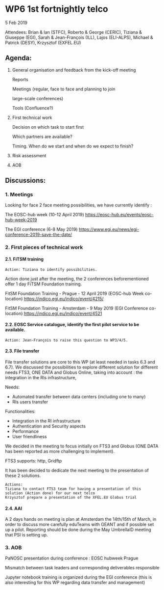 #  WP6 1st fortnightly telco

5 Feb 2019

Attendees: Brian & Ian (STFC), Roberto & George (CERIC), Tiziana & Giuseppe (EGI), Sarah & Jean-François (ILL), Lajos (ELI-ALPS), Michael & Patrick (DESY), Krzysztof (EXFEL.EU)

## Agenda:

1. General organisation and feedback from the kick-off meeting

    Reports

    Meetings (regular, face to face and planning to join 

    large-scale conferences)

    Tools (Confluence?)

2. First technical work

    Decision on which task to start first

    Which partners are available?

    Timing. When do we start and when do we expect to finish?

3. Risk assessment

4. AOB

## Discussions:

### 1. Meetings

Looking for face 2 face meeting possibilities, we have currently identify :

The EOSC-hub week (10-12 April 2019) https://eosc-hub.eu/events/eosc-hub-week-2019

The EGI conference (6-8 May 2019) https://www.egi.eu/news/egi-conference-2019-save-the-date/

### 2. First pieces of technical work

#### 2.1. FiTSM training

```
Action: Tiziana to identify possibilities.
```

Action done just after the meeting, the 2 conferences beforementioned offer 1 day FiTSM Foundation training.

FitSM Foundation Training - Prague - 12 April 2019 (EOSC-hub Week co-location)
    https://indico.egi.eu/indico/event/4215/

FitSM Foundation Training - Amsterdam - 9 May 2019 (EGI Conference co-location)
    https://indico.egi.eu/indico/event/4521

#### 2.2. EOSC Service catalogue, identify the first pilot service to be available.

```
Action: Jean-François to raise this question to WP3/4/5.
```

#### 2.3. File transfer

File transfer solutions are core to this WP (at least needed in tasks 6.3 and 6.7). We discussed the possibilities to explore different solution for different needs FTS3, ONE DATA and  Globus Online, taking into account : the integration in the RIs infrastructure,

Needs:
- Automated transfer between data centers (including one to many)
- RIs users transfer

Functionalities:
- Integration in the RI infrastructure
- Authentication and Security aspects
- Performance
- User friendliness

We decided in the meeting to focus initially on FTS3 and Globus (ONE DATA has been reported as more challenging to implement).

FTS3 supports: http, Gridftp

It has been decided to dedicate the next meeting to the presentation of these 2 solutions.

```
Actions:
Tiziana to contact FTS3 team for having a presentation of this solution (Action done) for our next telco
Krzysztof prepare a presentation of the XFEL.EU Globus trial
```

#### 2.4. AAI 

A 2 days hands on meeting is plan at Amsterdam the 14th/15th of March, in order to discuss more carefully eduTeams with GEANT and if possible set up a pilot. Reporting should be done during the May UmbrellaID meeting that PSI is setting up.

### 3. AOB 

PaNOSC presentation during conference : EOSC hubweek Prague

Mismatch between task leaders and corresponding deliverables responsible

Jupyter notebook training is organized during the EGI conference (this is also interesting for this WP regarding data transfer and management)



